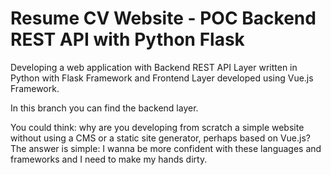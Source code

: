 # Resume CV Website - POC Backend REST API with Python Flask

Developing a web application with Backend REST API Layer written in Python with Flask Framework and Frontend Layer developed using Vue.js Framework.

In this branch you can find the backend layer.

You could think: why are you developing from scratch a simple website without using a CMS or a static site generator, perhaps based on Vue.js? The answer is simple: I wanna be more confident with these languages and frameworks and I need to make my hands dirty.
